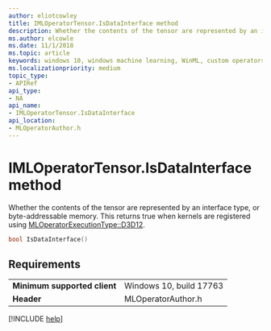 ```yaml
---
author: eliotcowley
title: IMLOperatorTensor.IsDataInterface method
description: Whether the contents of the tensor are represented by an interface type, or byte-addressable memory.
ms.author: elcowle
ms.date: 11/1/2018
ms.topic: article
keywords: windows 10, windows machine learning, WinML, custom operators, IsDataInterface
ms.localizationpriority: medium
topic_type:
- APIRef
api_type:
- NA
api_name:
- IMLOperatorTensor.IsDataInterface
api_location:
- MLOperatorAuthor.h
---
```


# IMLOperatorTensor.IsDataInterface method

Whether the contents of the tensor are represented by an interface type, or byte-addressable memory. This returns true when kernels are registered using [MLOperatorExecutionType::D3D12](MLOperatorExecutionType.md).

```cpp
bool IsDataInterface()
```

## Requirements

| | |
|-|-|
| **Minimum supported client** | Windows 10, build 17763 |
| **Header** | MLOperatorAuthor.h |

[!INCLUDE [help](../includes/get-help.md)]
